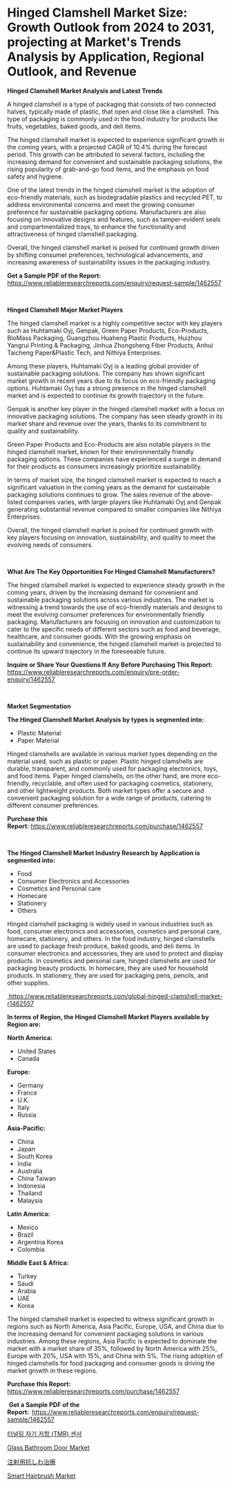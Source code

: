 <p><h1>Hinged Clamshell Market Size: Growth Outlook from 2024 to 2031, projecting at Market's Trends Analysis by Application, Regional Outlook, and Revenue</h1></p><p><strong>Hinged Clamshell Market Analysis and Latest Trends</strong></p>
<p><p>A hinged clamshell is a type of packaging that consists of two connected halves, typically made of plastic, that open and close like a clamshell. This type of packaging is commonly used in the food industry for products like fruits, vegetables, baked goods, and deli items.</p><p>The hinged clamshell market is expected to experience significant growth in the coming years, with a projected CAGR of 10.4% during the forecast period. This growth can be attributed to several factors, including the increasing demand for convenient and sustainable packaging solutions, the rising popularity of grab-and-go food items, and the emphasis on food safety and hygiene.</p><p>One of the latest trends in the hinged clamshell market is the adoption of eco-friendly materials, such as biodegradable plastics and recycled PET, to address environmental concerns and meet the growing consumer preference for sustainable packaging options. Manufacturers are also focusing on innovative designs and features, such as tamper-evident seals and compartmentalized trays, to enhance the functionality and attractiveness of hinged clamshell packaging.</p><p>Overall, the hinged clamshell market is poised for continued growth driven by shifting consumer preferences, technological advancements, and increasing awareness of sustainability issues in the packaging industry.</p></p>
<p><strong>Get a Sample PDF of the Report:&nbsp;</strong> <a href="https://www.reliableresearchreports.com/enquiry/request-sample/1462557">https://www.reliableresearchreports.com/enquiry/request-sample/1462557</a></p>
<p>&nbsp;</p>
<p><strong>Hinged Clamshell Major Market Players</strong></p>
<p><p>The hinged clamshell market is a highly competitive sector with key players such as Huhtamaki Oyj, Genpak, Green Paper Products, Eco-Products, BioMass Packaging, Guangzhou Huaheng Plastic Products, Huizhou Yangrui Printing & Packaging, Jinhua Zhongsheng Fiber Products, Anhui Taicheng Paper&Plastic Tech, and Nithiya Enterprises.</p><p>Among these players, Huhtamaki Oyj is a leading global provider of sustainable packaging solutions. The company has shown significant market growth in recent years due to its focus on eco-friendly packaging options. Huhtamaki Oyj has a strong presence in the hinged clamshell market and is expected to continue its growth trajectory in the future.</p><p>Genpak is another key player in the hinged clamshell market with a focus on innovative packaging solutions. The company has seen steady growth in its market share and revenue over the years, thanks to its commitment to quality and sustainability.</p><p>Green Paper Products and Eco-Products are also notable players in the hinged clamshell market, known for their environmentally friendly packaging options. These companies have experienced a surge in demand for their products as consumers increasingly prioritize sustainability.</p><p>In terms of market size, the hinged clamshell market is expected to reach a significant valuation in the coming years as the demand for sustainable packaging solutions continues to grow. The sales revenue of the above-listed companies varies, with larger players like Huhtamaki Oyj and Genpak generating substantial revenue compared to smaller companies like Nithiya Enterprises.</p><p>Overall, the hinged clamshell market is poised for continued growth with key players focusing on innovation, sustainability, and quality to meet the evolving needs of consumers.</p></p>
<p>&nbsp;</p>
<p><strong>What Are The Key Opportunities For Hinged Clamshell Manufacturers?</strong></p>
<p><p>The hinged clamshell market is expected to experience steady growth in the coming years, driven by the increasing demand for convenient and sustainable packaging solutions across various industries. The market is witnessing a trend towards the use of eco-friendly materials and designs to meet the evolving consumer preferences for environmentally friendly packaging. Manufacturers are focusing on innovation and customization to cater to the specific needs of different sectors such as food and beverage, healthcare, and consumer goods. With the growing emphasis on sustainability and convenience, the hinged clamshell market is projected to continue its upward trajectory in the foreseeable future.</p></p>
<p><strong>Inquire or Share Your Questions If Any Before Purchasing This Report:</strong> <a href="https://www.reliableresearchreports.com/enquiry/pre-order-enquiry/1462557">https://www.reliableresearchreports.com/enquiry/pre-order-enquiry/1462557</a></p>
<p>&nbsp;</p>
<p><strong>Market Segmentation</strong></p>
<p><strong>The Hinged Clamshell Market Analysis by types is segmented into:</strong></p>
<p><ul><li>Plastic Material</li><li>Paper Material</li></ul></p>
<p><p>Hinged clamshells are available in various market types depending on the material used, such as plastic or paper. Plastic hinged clamshells are durable, transparent, and commonly used for packaging electronics, toys, and food items. Paper hinged clamshells, on the other hand, are more eco-friendly, recyclable, and often used for packaging cosmetics, stationery, and other lightweight products. Both market types offer a secure and convenient packaging solution for a wide range of products, catering to different consumer preferences.</p></p>
<p><strong>Purchase this Report:&nbsp;</strong><a href="https://www.reliableresearchreports.com/purchase/1462557">https://www.reliableresearchreports.com/purchase/1462557</a></p>
<p>&nbsp;</p>
<p><strong>The Hinged Clamshell Market Industry Research by Application is segmented into:</strong></p>
<p><ul><li>Food</li><li>Consumer Electronics and Accessories</li><li>Cosmetics and Personal care</li><li>Homecare</li><li>Stationery</li><li>Others</li></ul></p>
<p><p>Hinged clamshell packaging is widely used in various industries such as food, consumer electronics and accessories, cosmetics and personal care, homecare, stationery, and others. In the food industry, hinged clamshells are used to package fresh produce, baked goods, and deli items. In consumer electronics and accessories, they are used to protect and display products. In cosmetics and personal care, hinged clamshells are used for packaging beauty products. In homecare, they are used for household products. In stationery, they are used for packaging pens, pencils, and other supplies.</p></p>
<p><a href="https://www.reliableresearchreports.com/global-hinged-clamshell-market-r1462557">&nbsp;https://www.reliableresearchreports.com/global-hinged-clamshell-market-r1462557</a></p>
<p><strong>In terms of Region, the Hinged Clamshell Market Players available by Region are:</strong></p>
<p>
    <p> <strong> North America: </strong>
        <ul>
            <li>United States</li>
            <li>Canada</li>
        </ul>
        </p> 
    <p> <strong> Europe: </strong>
        <ul>
            <li>Germany</li>
            <li>France</li>
            <li>U.K.</li>
            <li>Italy</li>
            <li>Russia</li>
        </ul>
        </p> 
    <p> <strong> Asia-Pacific: </strong>
        <ul>
            <li>China</li>
            <li>Japan</li>
            <li>South Korea</li>
            <li>India</li>
            <li>Australia</li>
            <li>China Taiwan</li>
            <li>Indonesia</li>
            <li>Thailand</li>
            <li>Malaysia</li>
        </ul>
        </p> 
    <p> <strong> Latin America: </strong>
        <ul>
            <li>Mexico</li>
            <li>Brazil</li>
            <li>Argentina Korea</li>
            <li>Colombia</li>
        </ul>
        </p> 
    <p> <strong> Middle East & Africa: </strong>
        <ul>
            <li>Turkey</li>
            <li>Saudi</li>
            <li>Arabia</li>
            <li>UAE</li>
            <li>Korea</li>
        </ul>
    </p>
    </p>
<p><p>The hinged clamshell market is expected to witness significant growth in regions such as North America, Asia Pacific, Europe, USA, and China due to the increasing demand for convenient packaging solutions in various industries. Among these regions, Asia Pacific is expected to dominate the market with a market share of 35%, followed by North America with 25%, Europe with 20%, USA with 15%, and China with 5%. The rising adoption of hinged clamshells for food packaging and consumer goods is driving the market growth in these regions.</p></p>
<p><strong>Purchase this Report: </strong><a href="https://www.reliableresearchreports.com/purchase/1462557">https://www.reliableresearchreports.com/purchase/1462557</a></p>
<p>&nbsp;<strong>Get a Sample PDF of the Report:&nbsp;&nbsp;</strong><a href="https://www.reliableresearchreports.com/enquiry/request-sample/1462557">https://www.reliableresearchreports.com/enquiry/request-sample/1462557</a></p>
<p><strong></strong></p>
<p><p><a href="https://github.com/OwenHamiytll568745/Market-Research-Report-List-2/blob/main/3940048149026.md">터널링 자기 저항 (TMR) 센서</a></p><p><a href="https://github.com/mbisetmhermsr/Market-Research-Report-List-3/blob/main/glass-bathroom-door-market.md">Glass Bathroom Door Market</a></p><p><a href="https://github.com/jkjreqjscoxx7/Market-Research-Report-List-2/blob/main/8393099141165.md">注射用抗しわ治療</a></p><p><a href="https://github.com/cameroneffertz/Market-Research-Report-List-1/blob/main/smart-hairbrush-market.md">Smart Hairbrush Market</a></p></p>